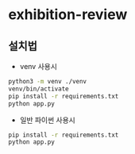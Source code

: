 # exhibition-review

## 설치법

- venv 사용시

```sh
python3 -m venv ./venv
venv/bin/activate
pip install -r requirements.txt
python app.py
```

- 일반 파이썬 사용시

```sh
pip install -r requirements.txt
python app.py
```
